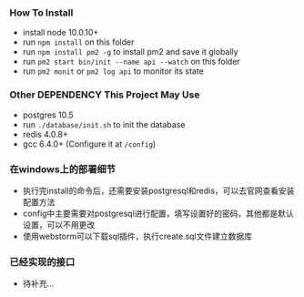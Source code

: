 ### How To Install

+ install node 10.0.10+
+ run `npm install` on this folder
+ run `npm install pm2 -g` to install pm2 and save it globally
+ run `pm2 start bin/init --name api --watch` on this folder
+ run `pm2 monit` or `pm2 log api` to monitor its state

### Other DEPENDENCY This Project May Use

+ postgres 10.5
+ run `./database/init.sh` to init the database
+ redis 4.0.8+
+ gcc 6.4.0+ (Configure it at `/config`)

### 在windows上的部署细节

+ 执行完install的命令后，还需要安装postgresql和redis，可以去官网查看安装配置方法
+ config中主要需要对postgresql进行配置，填写设置好的密码，其他都是默认设置，可以不用更改
+ 使用webstorm可以下载sql插件，执行create.sql文件建立数据库


### 已经实现的接口

+ 待补充...
